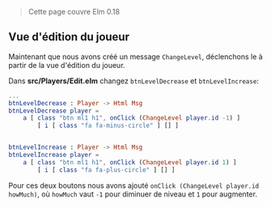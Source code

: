 > Cette page couvre Elm 0.18

## Vue d'édition du joueur

Maintenant que nous avons créé un message `ChangeLevel`, déclenchons le à partir de la vue d'édition du joueur.

Dans __src/Players/Edit.elm__ changez `btnLevelDecrease` et `btnLevelIncrease`:

```elm
...
btnLevelDecrease : Player -> Html Msg
btnLevelDecrease player =
    a [ class "btn ml1 h1", onClick (ChangeLevel player.id -1) ]
        [ i [ class "fa fa-minus-circle" ] [] ]


btnLevelIncrease : Player -> Html Msg
btnLevelIncrease player =
    a [ class "btn ml1 h1", onClick (ChangeLevel player.id 1) ]
        [ i [ class "fa fa-plus-circle" ] [] ]
```

Pour ces deux boutons nous avons ajouté `onClick (ChangeLevel player.id howMuch)`, où `howMuch` vaut `-1` pour diminuer de niveau et `1` pour augmenter.
